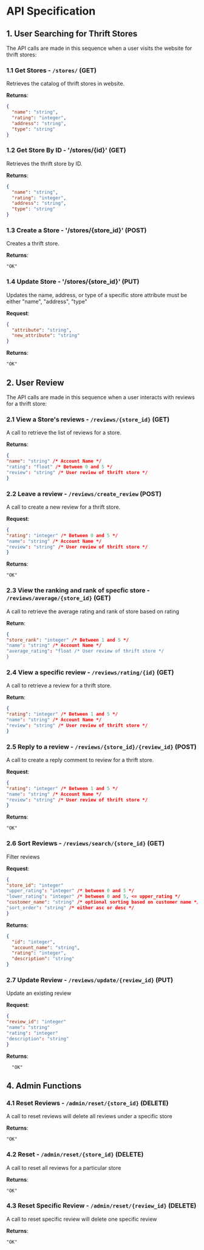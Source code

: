 # API Specification

## 1. User Searching for Thrift Stores

The API calls are made in this sequence when a user visits the website for thrift stores:

### 1.1 Get Stores - `/stores/` (GET)

Retrieves the catalog of thrift stores in website.

**Returns**:

```json
{
  "name": "string",
  "rating": "integer",
  "address": "string",
  "type": "string"
}
```

### 1.2 Get Store By ID - '/stores/{id}' (GET)

Retrieves the thrift store by ID.

**Returns**:

```json
{
  "name": "string",
  "rating": "integer",
  "address": "string",
  "type": "string"
}
```

### 1.3 Create a Store - '/stores/{store_id}' (POST)

Creates a thrift store.

**Returns**:

```
"OK"
```

### 1.4 Update Store - '/stores/{store_id}' (PUT)

Updates the name, address, or type of a specific store
attribute must be either "name", "address", "type"

**Request**:

```json
{
  "attribute": "string",
  "new_attribute": "string"
}
```

**Returns**:

```
"OK"
```

## 2. User Review

The API calls are made in this sequence when a user interacts with reviews for a thrift store:

### 2.1 View a Store's reviews - `/reviews/{store_id}` (GET)

A call to retrieve the list of reviews for a store.

**Returns**:

```json
{
"name": "string" /* Account Name */
"rating": "float" /* Between 0 and 5 */
"review": "string" /* User review of thrift store */
}
```

### 2.2 Leave a review - `/reviews/create_review` (POST)

A call to create a new review for a thrift store.

**Request**:

```json
{
"rating": "integer" /* Between 0 and 5 */
"name": "string" /* Account Name */
"review": "string" /* User review of thrift store */
}
```

**Returns**:

```
"OK"
```

### 2.3 View the ranking and rank of specfic store - `/reviews/average/{store_id}` (GET)

A call to retrieve the average rating and rank of store based on rating

**Return**:

```json
{
"store_rank": "integer" /* Between 1 and 5 */
"name": "string" /* Account Name */
"average_rating": "float /* User review of thrift store */
}
```

### 2.4 View a specific review - `/reviews/rating/{id}` (GET)

A call to retrieve a review for a thrift store.

**Return**:

```json
{
"rating": "integer" /* Between 1 and 5 */
"name": "string" /* Account Name */
"review": "string" /* User review of thrift store */
}
```

### 2.5 Reply to a review - `/reviews/{store_id}/{review_id}` (POST)

A call to create a reply comment to review for a thrift store.

**Request**:

```json
{
"rating": "integer" /* Between 1 and 5 */
"name": "string" /* Account Name */
"review": "string" /* User review of thrift store */
}
```

**Returns**:

```
"OK"
```

### 2.6 Sort Reviews - `/reviews/search/{store_id}` (GET)

Filter reviews

**Request**:

```json
{
"store_id": "integer"
"upper_rating": "integer" /* between 0 and 5 */
"lower_rating": "integer" /* between 0 and 5, <= upper_rating */
"customer_name": "string" /* optional sorting based on customer name */
"sort_order": "string" /* either asc or desc */
}
```

**Returns**:

```json
{
  "id": "integer",
  "account_name": "string",
  "rating": "integer",
  "description": "string"
}
```

### 2.7 Update Review - `/reviews/update/{review_id}` (PUT)

Update an existing review

**Request**:

```json
{
"review_id": "integer"
"name": "string"
"rating": "integer"
"description": "string"
}
```

**Returns**:

```
  "OK"
```

## 4. Admin Functions

### 4.1 Reset Reviews - `/admin/reset/{store_id}` (DELETE)

A call to reset reviews will delete all reviews under a specific store

**Returns**:

```
"OK"
```

### 4.2 Reset - `/admin/reset/{store_id}` (DELETE)

A call to reset all reviews for a particular store

**Returns**:

```
"OK"
```

### 4.3 Reset Specific Review - `/admin/reset/{review_id}` (DELETE)

A call to reset specific review will delete one specific review

**Returns**:

```
"OK"
```
